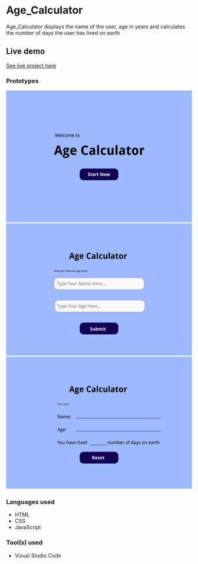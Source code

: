# Age_Calculator
Age_Calculator displays the name of the user, age in years and calculates the number of days the user has lived on earth

## Live demo
[See live project here](https://raw.githack.com/Elotachukwu/Age_Calculator/master/index.html)

### Prototypes
![These are the prototypes used.](Age_Calculator1.jpg "This is the prototype of the first page.")
![These are the prototypes used.](Age_Calculator2.jpg "This is the prototype of the first page.")
![These are the prototypes used.](Age_Calculator3.jpg "This is the prototype of the third page.")

### Languages used
* HTML
* CSS
* JavaScript

### Tool(s) used
* Visual Studio Code